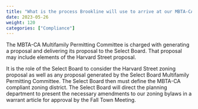 ```yaml
---
title: "What is the process Brookline will use to arrive at our MBTA-CA compliant zoning district?"
date: 2023-05-26
weight: 120
categories: ["Compliance"]
---
```

The MBTA-CA Multifamily Permitting Committee is charged with generating a proposal and delivering its proposal to the Select Board. That proposal may include elements of the Harvard Street proposal.

It is the role of the Select Board to consider the Harvard Street zoning proposal as well as any proposal generated by the Select Board Multifamily Permitting Committee. The Select Board then must define the MBTA-CA compliant zoning district. The Select Board will direct the planning department to present the necessary amendments to our zoning bylaws in a warrant article for approval by the Fall Town Meeting.

